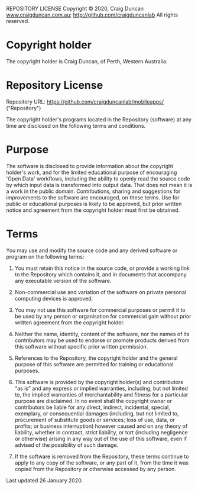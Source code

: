 REPOSITORY LICENSE
Copyright © 2020, Craig Duncan
www.craigduncan.com.au; http://github.com/craigduncanlab
All rights reserved.

# Copyright holder

The copyright holder is Craig Duncan, of Perth, Western Australia.

# Repository License

Repository URL: https://github.com/craigduncanlab/mobileapps/ ("Repository")

The copyright holder's programs located in the Repository (software) at any time are disclosed on the following terms and conditions.   

# Purpose

The software is disclosed to provide information about the copyright holder's work, and for the limited educational purpose of encouraging 'Open Data' workflows, including the ability to openly read the source code by which input data is transformed into output data.  That does not mean it is a work in the public domain.  Contributions, sharing and suggestions for improvements to the software are encouraged, on these terms.  Use for public or educational purposes is likely to be approved, but prior written notice and agreement from the copyright holder must first be obtained.

# Terms

You may use and modify the source code and any derived software or program on the following terms:

1. You must retain this notice in the source code, or provide a working link to the Repository which contains it, and in documents that accompany any executable version of the software.  

2. Non-commercial use and variation of the software on private personal computing devices is approved.  

3. You may not use this software for commercial purposes or permit it to be used by any person or organisation for commercial gain without prior written agreement from the copyright holder.

4. Neither the name, identity, content of the software, nor the names of its contributors may be used to endorse or promote products derived from this software without specific prior written permission.

5. References to the Repository, the copyright holder and the general purpose of this software are permitted for training or educational purposes.

6. This software is provided by the copyright holder(s) and contributors “as is” and any express or implied warranties, including, but not limited to, the implied warranties of merchantability and fitness for a particular purpose are disclaimed. In no event shall the copyright owner or contributors be liable for any direct, indirect, incidental, special, exemplary, or consequential damages (including, but not limited to, procurement of substitute goods or services; loss of use, data, or profits; or business interruption) however caused and on any theory of liability, whether in contract, strict liability, or tort (including negligence or otherwise) arising in any way out of the use of this software, even if advised of the possibility of such damage.

7.  If the software is removed from the Repository, these terms continue to apply to any copy of the software, or any part of it, from the time it was copied from the Repository or otherwise accessed by any person.

Last updated 26 January 2020.
